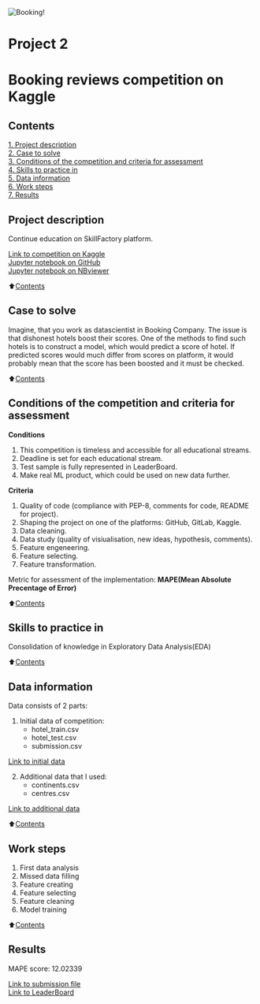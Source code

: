 ![Booking!](/home/ri/Git/SFDS_hometasks/Project_2/Data/slide2.jpg "San Juan Mountains")
#  Project 2
#  Booking reviews competition on Kaggle

## Contents 
[1. Project description](README.md#Project-description)  
[2. Case to solve](README.md#Case-to-solve)  
[3. Conditions of the competition and criteria for assessment](README.md#Conditions-of-the-competition-and-criteria-for-assessment)    
[4. Skills to practice in](README.md#Skills-to-practice-in)      
[5. Data information](README.md#Data-information)     
[6. Work steps](README.md#Work-steps)   
[7. Results](README.md#Results)     


## Project description

Continue education on SkillFactory platform.

[Link to competition on Kaggle](https://www.kaggle.com/competitions/sf-booking/overview)<br>
[Jupyter notebook on GitHub](https://github.com/DSminer/SFDS_hometasks/tree/main/Project_1/Project%201.ipynb)<br>
[Jupyter notebook on NBviewer](https://github.com/DSminer/SFDS_hometasks/tree/main/Project_1/Project%201.ipynb)<br>             

:arrow_up:[Contents](README.md#Contents)


## Case to solve

Imagine, that you work as datascientist in Booking Company. 
The issue is that dishonest hotels boost their scores.
One of the methods to find such hotels is to construct a model, which would predict a score of hotel.
If predicted scores would much differ from scores on platform, it would probably mean that the score has been boosted and it must be checked.

:arrow_up:[Contents](README.md#Contents)


##  Conditions of the competition and criteria for assessment
**Conditions**
1. This competition is timeless and accessible for all educational streams.
2. Deadline is set for each educational stream.
3. Test sample is fully represented in LeaderBoard.
4. Make real ML product, which could be used on new data further.

**Criteria**
1. Quality of code (compliance with PEP-8, comments for code, README for project). 
2. Shaping the project on one of the platforms: GitHub, GitLab, Kaggle.
3. Data cleaning.
4. Data study (quality of visiualisation, new ideas, hypothesis, comments).
5. Feature engeneering.
6. Feature selecting.
7. Feature transformation.

Metric for assessment of the implementation: **MAPE(Mean Absolute Precentage of Error)**

:arrow_up:[Contents](README.md#Contents)


## Skills to practice in

Consolidation of knowledge in Exploratory Data Analysis(EDA)

:arrow_up:[Contents](README.md#Contents)


## Data information

Data consists of 2 parts:
1. Initial data of competition:
    * hotel_train.csv 
    * hotel_test.csv
    * submission.csv
 
[Link to initial data](https://www.kaggle.com/competitions/sf-booking/data)

2. Additional data that I used:
    * continents.csv       
    * centres.csv  

[Link to additional data](https://drive.google.com/drive/folders/1AQR01TI1AFGeTmEQJGrouqJ9XuU0j8C2?usp=sharing)

:arrow_up:[Contents](README.md#Contents)


## Work steps

1. First data analysis
2. Missed data filling
3. Feature creating
4. Feature selecting
5. Feature cleaning
6. Model training

:arrow_up:[Contents](README.md#Contents)


## Results

MAPE score:  12.02339

[Link to submission file](https://github.com/DSminer/SFDS_hometasks/blob/main/Project_2/submission.csv)           
[Link to LeaderBoard](https://www.kaggle.com/competitions/sf-booking/leaderboard)        
